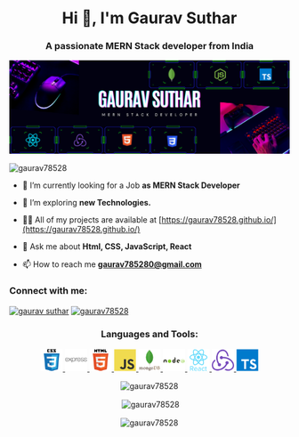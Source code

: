 <h1 align="center">Hi 👋, I'm Gaurav Suthar</h1>
<h3 align="center">A passionate MERN Stack developer from India</h3>

![logo](https://github.com/gaurav78528/gaurav78528/blob/main/cover.png)

<p align="left"> <img src="https://komarev.com/ghpvc/?username=gaurav78528&label=Profile%20views&color=0e75b6&style=plastic" alt="gaurav78528" /> </p>

- 🔭 I’m currently looking for a Job **as MERN Stack Developer**

- 🌱 I’m exploring **new Technologies.**

- 👨‍💻 All of my projects are available at [https://gaurav78528.github.io/](https://gaurav78528.github.io/)

- 💬 Ask me about **Html, CSS, JavaScript, React**

- 📫 How to reach me **gaurav785280@gmail.com**

<h3 align="left">Connect with me:</h3>
<p align="left">
<a href="https://www.linkedin.com/in/gaurav-suthar-4249aa246" target="blank"><img align="center" src="https://raw.githubusercontent.com/rahuldkjain/github-profile-readme-generator/master/src/images/icons/Social/linked-in-alt.svg" alt="gaurav suthar" height="30" width="40" /></a>
<a href="https://codesandbox.com/gaurav78528" target="blank"><img align="center" src="https://raw.githubusercontent.com/rahuldkjain/github-profile-readme-generator/master/src/images/icons/Social/codesandbox.svg" alt="gaurav78528" height="30" width="40" /></a>
</p>

<h3 align="center">Languages and Tools:</h3>
<p align="center"> <a href="https://www.w3schools.com/css/" target="_blank" rel="noreferrer" > <img src="https://raw.githubusercontent.com/devicons/devicon/master/icons/css3/css3-original-wordmark.svg" alt="css3" width="40" height="40"/> </a> <a href="https://expressjs.com" target="_blank" rel="noreferrer"> <img src="https://raw.githubusercontent.com/devicons/devicon/master/icons/express/express-original-wordmark.svg" alt="express" width="40" height="40"/> </a> <a href="https://www.w3.org/html/" target="_blank" rel="noreferrer"> <img src="https://raw.githubusercontent.com/devicons/devicon/master/icons/html5/html5-original-wordmark.svg" alt="html5" width="40" height="40"/> </a> <a href="https://developer.mozilla.org/en-US/docs/Web/JavaScript" target="_blank" rel="noreferrer"> <img src="https://raw.githubusercontent.com/devicons/devicon/master/icons/javascript/javascript-original.svg" alt="javascript" width="40" height="40"/> </a> <a href="https://www.mongodb.com/" target="_blank" rel="noreferrer"> <img src="https://raw.githubusercontent.com/devicons/devicon/master/icons/mongodb/mongodb-original-wordmark.svg" alt="mongodb" width="40" height="40"/> </a> <a href="https://nodejs.org" target="_blank" rel="noreferrer"> <img src="https://raw.githubusercontent.com/devicons/devicon/master/icons/nodejs/nodejs-original-wordmark.svg" alt="nodejs" width="40" height="40"/> </a> <a href="https://reactjs.org/" target="_blank" rel="noreferrer"> <img src="https://raw.githubusercontent.com/devicons/devicon/master/icons/react/react-original-wordmark.svg" alt="react" width="40" height="40"/> </a> <a href="https://redux.js.org" target="_blank" rel="noreferrer"> <img src="https://raw.githubusercontent.com/devicons/devicon/master/icons/redux/redux-original.svg" alt="redux" width="40" height="40"/> </a> <a href="https://www.typescriptlang.org/" target="_blank" rel="noreferrer"> <img src="https://raw.githubusercontent.com/devicons/devicon/master/icons/typescript/typescript-original.svg" alt="typescript" width="40" height="40"/> </a> </p>

<p align="center"><img align="center" width="495px" src="https://github-readme-stats.vercel.app/api/top-langs?username=gaurav78528&show_icons=true&title_color=ffc800&text_color=ffffff&bg_color=010000&locale=en&layout=compact" alt="gaurav78528" /></p>

<p align="center">&nbsp;<img align="center" src="https://github-readme-stats.vercel.app/api?username=gaurav78528&show_icons=true&title_color=37c0fb&text_color=ffffff&bg_color=010000&locale=en" alt="gaurav78528" /></p>

<p align="center"><img align="center" src="https://github-readme-streak-stats.herokuapp.com/?user=gaurav78528&theme=highcontrast" alt="gaurav78528" /></p>

